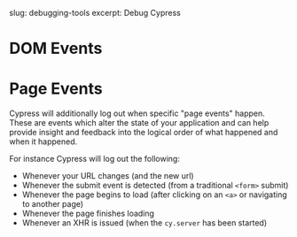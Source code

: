 slug: debugging-tools
excerpt: Debug Cypress

# DOM Events

# Page Events

Cypress will additionally log out when specific "page events" happen. These are events which alter the state of your application and can help provide insight and feedback into the logical order of what happened and when it happened.

For instance Cypress will log out the following:

* Whenever your URL changes (and the new url)
* Whenever the submit event is detected (from a traditional `<form>` submit)
* Whenever the page begins to load (after clicking on an `<a>` or navigating to another page)
* Whenever the page finishes loading
* Whenever an XHR is issued (when the `cy.server` has been started)

